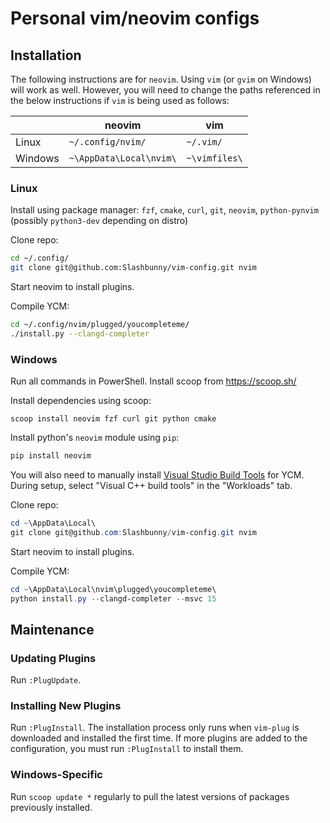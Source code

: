 # Personal vim/neovim configs

## Installation

The following instructions are for `neovim`. Using `vim` (or `gvim` on Windows)
will work as well. However, you will need to change the paths referenced in the
below instructions if `vim` is being used as follows:

|         | neovim                  | vim           |
| ----    | ----                    | ----          |
| Linux   | `~/.config/nvim/`       | `~/.vim/`     |
| Windows | `~\AppData\Local\nvim\` | `~\vimfiles\` |


### Linux

Install using package manager: `fzf`, `cmake`, `curl`, `git`,
`neovim`, `python-pynvim` (possibly `python3-dev` depending on distro)

Clone repo:

````bash
cd ~/.config/
git clone git@github.com:Slashbunny/vim-config.git nvim
````

Start neovim to install plugins.

Compile YCM:

```bash
cd ~/.config/nvim/plugged/youcompleteme/
./install.py --clangd-completer
```

### Windows

Run all commands in PowerShell. Install scoop from https://scoop.sh/

Install dependencies using scoop:

```
scoop install neovim fzf curl git python cmake
```

Install python's `neovim` module using `pip`:

```powershell
pip install neovim
```

You will also need to manually install
[Visual Studio Build Tools](https://visualstudio.microsoft.com/thank-you-downloading-visual-studio/?sku=BuildTools&rel=15) for YCM. During setup, select "Visual C++
 build tools" in the "Workloads" tab.

Clone repo:

```powershell
cd ~\AppData\Local\
git clone git@github.com:Slashbunny/vim-config.git nvim
```

Start neovim to install plugins.

Compile YCM:

```powershell
cd ~\AppData\Local\nvim\plugged\youcompleteme\
python install.py --clangd-completer --msvc 15
```

## Maintenance

### Updating Plugins

Run `:PlugUpdate`.

### Installing New Plugins

Run `:PlugInstall`. The installation process only runs when `vim-plug` is
downloaded and installed the first time. If more plugins are added to the
configuration, you must run `:PlugInstall` to install them.

### Windows-Specific

Run `scoop update *` regularly to pull the latest versions
of packages previously installed.

